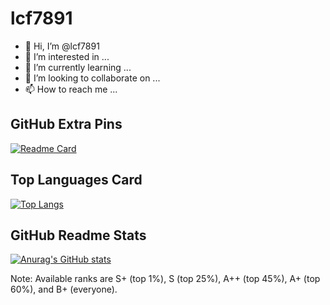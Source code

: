 # lcf7891

  - 👋 Hi, I’m @lcf7891
  - 👀 I’m interested in ...
  - 🌱 I’m currently learning ...
  - 💞️ I’m looking to collaborate on ...
  - 📫 How to reach me ...

  <!---
  lcf7891/lcf7891 is a ✨ special ✨ repository because its `README.md` (this file) appears on your GitHub profile.
  You can click the Preview link to take a look at your changes.
  --->

## GitHub Extra Pins
[![Readme Card](https://github-readme-stats.vercel.app/api/pin/?username=lcf7891&repo=lcf7891&title_color=000079&text_color=6A6AFF&show_icons=true&icon_color=9F0050&bg_color=00A600,53FF53,CEFFCE&hide_border=true&border_radius=10)](https://github.com/anuraghazra/github-readme-stats)

## Top Languages Card
[![Top Langs](https://github-readme-stats.vercel.app/api/top-langs/?username=lcf7891&layout=compact&title_color=000079&text_color=6A6AFF&show_icons=true&bg_color=00A600,53FF53,CEFFCE&hide_border=true&border_radius=10)](https://github.com/anuraghazra/github-readme-stats)

## GitHub Readme Stats
[![Anurag's GitHub stats](https://github-readme-stats.vercel.app/api?username=lcf7891&title_color=000079&text_color=6A6AFF&show_icons=true&icon_color=9F0050&bg_color=00A600,53FF53,CEFFCE&hide_border=true&border_radius=10)](https://github.com/anuraghazra/github-readme-stats)

Note: Available ranks are S+ (top 1%), S (top 25%), A++ (top 45%), A+ (top 60%), and B+ (everyone). 



